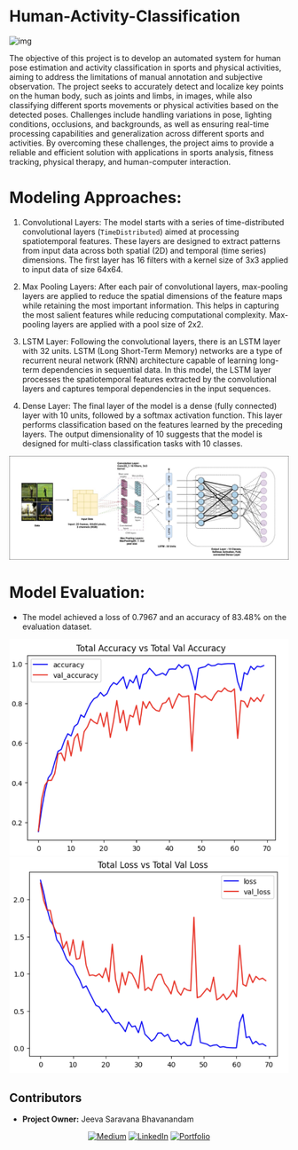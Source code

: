 # Human-Activity-Classification
![img](https://galliot.us/wp-content/uploads/2022/10/AI-powered-Fitness-Apps.jpg)


The objective of this project is to develop an automated system for human pose estimation and activity classification in sports and physical activities, aiming to address the limitations of manual annotation and subjective observation. The project seeks to accurately detect and localize key points on the human body, such as joints and limbs, in images, while also classifying different sports movements or physical activities based on the detected poses. Challenges include handling variations in pose, lighting conditions, occlusions, and backgrounds, as well as ensuring real-time processing capabilities and generalization across different sports and activities. By overcoming these challenges, the project aims to provide a reliable and efficient solution with applications in sports analysis, fitness tracking, physical therapy, and human-computer interaction.



# Modeling Approaches:

1. Convolutional Layers: The model starts with a series of time-distributed convolutional layers (`TimeDistributed`) aimed at processing spatiotemporal features. These layers are designed to extract patterns from input data across both spatial (2D) and temporal (time series) dimensions. The first layer has 16 filters with a kernel size of 3x3 applied to input data of size 64x64.

2. Max Pooling Layers: After each pair of convolutional layers, max-pooling layers are applied to reduce the spatial dimensions of the feature maps while retaining the most important information. This helps in capturing the most salient features while reducing computational complexity. Max-pooling layers are applied with a pool size of 2x2.

3. LSTM Layer: Following the convolutional layers, there is an LSTM layer with 32 units. LSTM (Long Short-Term Memory) networks are a type of recurrent neural network (RNN) architecture capable of learning long-term dependencies in sequential data. In this model, the LSTM layer processes the spatiotemporal features extracted by the convolutional layers and captures temporal dependencies in the input sequences.

4. Dense Layer: The final layer of the model is a dense (fully connected) layer with 10 units, followed by a softmax activation function. This layer performs classification based on the features learned by the preceding layers. The output dimensionality of 10 suggests that the model is designed for multi-class classification tasks with 10 classes.

![img](Model-Architecture.jpg)

# Model Evaluation:
- The model achieved a loss of 0.7967 and an accuracy of 83.48% on the evaluation dataset.

![img](Accuracy.png) ![img](Loss.png)


## **Contributors**
- **Project Owner:** Jeeva Saravana Bhavanandam

<div align="center">

<a href="https://jeevasaravanan.medium.com/" target="_blank">![Medium](https://img.shields.io/badge/Medium-000000?style=for-the-badge&logo=medium&logoColor=white)</a> <a href="https://www.linkedin.com/in/jeeva-saravanan/" target="_blank">![LinkedIn](https://img.shields.io/badge/LinkedIn-0077B5?style=for-the-badge&logo=linkedin&logoColor=white)</a> <a href="https://jeeva-saravana-bhavanandam.web.app" target="_blank">![Portfolio](https://img.shields.io/badge/Portfolio-000000?style=for-the-badge&logo=GoogleChrome&logoColor=white)</a>


</div>
